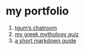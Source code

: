 <title>home</title>

# my portfolio

1. [tgum’s chatroom](https://tgum.github.io/chatroom)
1. [my greek mythology quiz](pages/greek_mythology_quiz.html)
1. [a short markdown guide](pages/md_guide.md)
